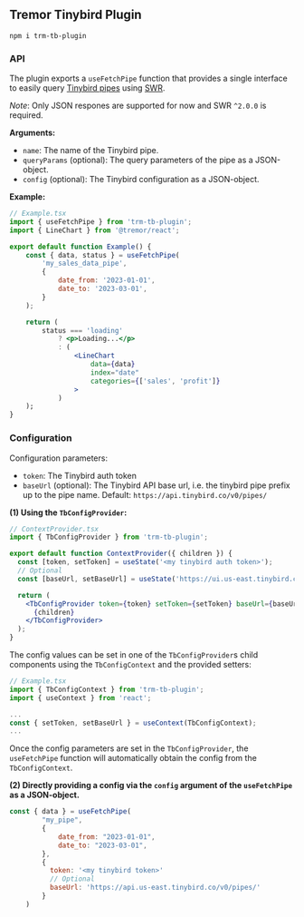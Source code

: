 ## Tremor Tinybird Plugin

```
npm i trm-tb-plugin
```

### API

The plugin exports a `useFetchPipe` function that provides a single interface to easily query [Tinybird pipes](https://www.tinybird.co/docs/concepts/pipes.html) using [SWR](https://swr.vercel.app/).

_Note_: Only JSON respones are supported for now and SWR `^2.0.0` is required.

**Arguments:**

- `name`: The name of the Tinybird pipe.
- `queryParams` (optional): The query parameters of the pipe as a JSON-object.
- `config` (optional): The Tinybird configuration as a JSON-object.

**Example:**

```jsx
// Example.tsx
import { useFetchPipe } from 'trm-tb-plugin';
import { LineChart } from '@tremor/react';

export default function Example() {
    const { data, status } = useFetchPipe(
        'my_sales_data_pipe',
        {
            date_from: '2023-01-01',
            date_to: '2023-03-01',
        }
    );

    return (
        status === 'loading'
            ? <p>Loading...</p>
            : (
                <LineChart
                    data={data}
                    index="date"
                    categories={['sales', 'profit']}
                >
            )
    );
}
```

### Configuration

Configuration parameters:

- `token`: The Tinybird auth token
- `baseUrl` (optional): The Tinybird API base url, i.e. the tinybird pipe prefix up to the pipe name. Default: `https://api.tinybird.co/v0/pipes/`

**(1) Using the `TbConfigProvider`:**

```jsx
// ContextProvider.tsx
import { TbConfigProvider } from 'trm-tb-plugin';

export default function ContextProvider({ children }) {
  const [token, setToken] = useState('<my tinybird auth token>');
  // Optional
  const [baseUrl, setBaseUrl] = useState('https://ui.us-east.tinybird.co/v0/pipes/');

  return (
    <TbConfigProvider token={token} setToken={setToken} baseUrl={baseUrl} setBaseUrl={setBaseUrl}>
      {children}
    </TbConfigProvider>
  );
}
```

The config values can be set in one of the `TbConfigProvider`s child components using the `TbConfigContext` and the provided setters:

```jsx
// Example.tsx
import { TbConfigContext } from 'trm-tb-plugin';
import { useContext } from 'react';

...
const { setToken, setBaseUrl } = useContext(TbConfigContext);
...
```

Once the config parameters are set in the `TbConfigProvider`, the `useFetchPipe` function will automatically obtain the config from the `TbConfigContext`.

**(2) Directly providing a config via the `config` argument of the `useFetchPipe` as a JSON-object.**

```jsx
const { data } = useFetchPipe(
        "my_pipe",
        {
            date_from: "2023-01-01",
            date_to: "2023-03-01",
        },
        {
          token: '<my tinybird token>'
          // Optional
          baseUrl: 'https://api.us-east.tinybird.co/v0/pipes/'
        }
    )
```
